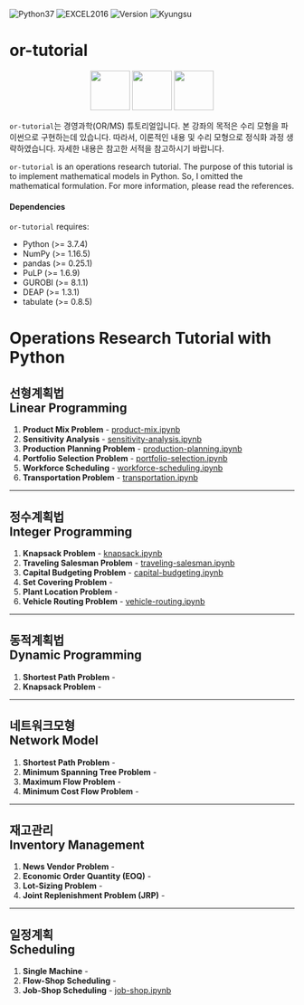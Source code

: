 <img alt="Python37" src="https://img.shields.io/badge/Python-3.7-blue.svg" /> <img alt="EXCEL2016" src="https://img.shields.io/badge/EXCEL-2016-seagreen.svg" /> <img alt="Version" src="https://img.shields.io/badge/Version-0.2-yellow.svg" /> <img alt="Kyungsu" src="https://img.shields.io/badge/Created%20by-Kyungsu-orange.svg?style=flat&colorA=E1523D&colorB=blue" />

# or-tutorial

<p align="center">
  <img height="70" src="https://upload.wikimedia.org/wikipedia/en/a/a7/COIN_OR_LOGO.png" />
  <img height="70" src="https://assets.gurobi.com/img/logos/logo.png" />
  <img height="70" src="https://repository-images.githubusercontent.com/20035587/2559bd00-9a75-11e9-9686-0697d18522cf" />
</p>

`or-tutorial`는 경영과학(OR/MS) 튜토리얼입니다. 본 강좌의 목적은 수리 모형을 파이썬으로 구현하는데 있습니다. 따라서, 이론적인 내용 및 수리 모형으로 정식화 과정 생략하였습니다. 자세한 내용은 참고한 서적을 참고하시기 바랍니다.

`or-tutorial` is an operations research tutorial. The purpose of this tutorial is to implement mathematical models in Python. So, I omitted the mathematical formulation. For more information, please read the references.

#### Dependencies

`or-tutorial` requires:

* Python (>= 3.7.4)
* NumPy (>= 1.16.5)
* pandas (>= 0.25.1)
* PuLP (>= 1.6.9)
* GUROBI (>= 8.1.1)
* DEAP (>= 1.3.1)
* tabulate (>= 0.8.5)

# Operations Research Tutorial with Python

## 선형계획법<br>Linear Programming

1. **Product Mix Problem** - [product-mix.ipynb](https://nbviewer.jupyter.org/github/unerue/or-tutorial/blob/master/or-tutorial/linear-programming/product-mix.ipynb)
2. **Sensitivity Analysis** - [sensitivity-analysis.ipynb](https://nbviewer.jupyter.org/github/unerue/or-tutorial/blob/master/or-tutorial/linear-programming/sensitivity-analysis.ipynb)
3. **Production Planning Problem** - [production-planning.ipynb](https://nbviewer.jupyter.org/github/unerue/or-tutorial/blob/master/or-tutorial/linear-programming/production-planning.ipynb)
4. **Portfolio Selection Problem** - [portfolio-selection.ipynb]()
5. **Workforce Scheduling** - [workforce-scheduling.ipynb](https://nbviewer.jupyter.org/github/unerue/or-tutorial/blob/master/or-tutorial/linear-programming/workforce-scheduling.ipynb)
6. **Transportation Problem** - [transportation.ipynb](https://nbviewer.jupyter.org/github/unerue/or-tutorial/blob/master/or-tutorial/linear-programming/transportation.ipynb)

---

## 정수계획법<br>Integer Programming

1. **Knapsack Problem** - [knapsack.ipynb](https://nbviewer.jupyter.org/github/unerue/or-tutorial/blob/master/or-tutorial/integer-programming/knapsack.ipynb)
2. **Traveling Salesman Problem** - [traveling-salesman.ipynb](https://nbviewer.jupyter.org/github/unerue/or-tutorial/blob/master/or-tutorial/integer-programming/traveling-salesman.ipynb)
3. **Capital Budgeting Problem** - [capital-budgeting.ipynb](https://nbviewer.jupyter.org/github/unerue/or-tutorial/blob/master/or-tutorial/integer-programming/capital-budgeting.ipynb)
4. **Set Covering Problem** - []()
5. **Plant Location Problem** -[]()
6. **Vehicle Routing Problem** - [vehicle-routing.ipynb](https://nbviewer.jupyter.org/github/unerue/or-tutorial/blob/master/or-tutorial/integer-programming/vehicle-routing.ipynb)

---

## 동적계획법<br>Dynamic Programming

1. **Shortest Path Problem** - []()
2. **Knapsack Problem** - []()

---

## 네트워크모형<br>Network Model

1. **Shortest Path Problem** - []()
2. **Minimum Spanning Tree Problem** -[]()
3. **Maximum Flow Problem** - []()
4. **Minimum Cost Flow Problem** - []()

---

## 재고관리<br>Inventory Management

1. **News Vendor Problem** - []()
2. **Economic Order Quantity (EOQ)** - []()
3. **Lot-Sizing Problem** - []()
4. **Joint Replenishment Problem (JRP)** - []()

---

## 일정계획<br>Scheduling

1. **Single Machine** - []()
2. **Flow-Shop Scheduling** - []()
3. **Job-Shop Scheduling** - [job-shop.ipynb](https://nbviewer.jupyter.org/github/unerue/or-tutorial/blob/master/or-tutorial/scheduling/job-shop.ipynb)



